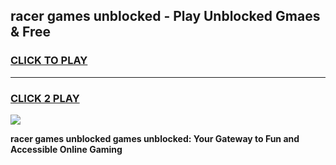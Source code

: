 
## racer games unblocked - Play Unblocked Gmaes & Free
<h3>
<a href="https://news.freeplayer.one?title=racer_games_unblocked&ref=16F">CLICK TO PLAY</a></h3>
<hr>

<h3>
<a href="https://news.freeplayer.one?title=racer_games_unblocked&ref=16F">CLICK 2 PLAY</a>
  
</h3>

<a href="https://news.freeplayer.one?title=racer_games_unblocked&ref=16F/"><img src="https://clearcache.store/games.png"></a>


**racer games unblocked games unblocked: Your Gateway to Fun and Accessible Online Gaming**
